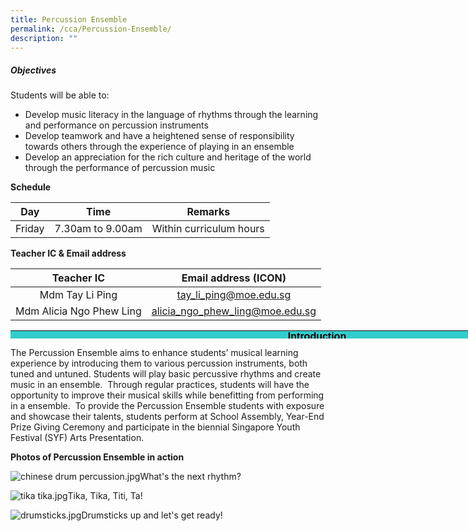 ```yaml
---
title: Percussion Ensemble
permalink: /cca/Percussion-Ensemble/
description: ""
---
```

##### **Objectives**

  
Students will be able to:  
  

*   Develop music literacy in the language of rhythms through the learning and performance on percussion instruments
*   Develop teamwork and have a heightened sense of responsibility towards others through the experience of playing in an ensemble
*   Develop an appreciation for the rich culture and heritage of the world through the performance of percussion music

  

**Schedule**

  

| Day | Time | Remarks |
| --- | --- | --- |
| Friday | 7.30am to 9.00am | Within curriculum hours |

  

**Teacher IC & Email address**

|        Teacher IC        |       Email address (ICON)      |
|:------------------------:|:-------------------------------:|
|      Mdm Tay Li Ping     |      tay_li_ping@moe.edu.sg     |
| Mdm Alicia Ngo Phew Ling | alicia_ngo_phew_ling@moe.edu.sg |

  

<table class="MsoTableGrid" border="0" cellspacing="0" cellpadding="0" style="margin: 0px; outline: 0px; padding: 0px; border-collapse: collapse; background: rgb(51, 204, 204); border: none; width: 981px; height: 13px;"><tbody style="margin: 0px; outline: 0px; padding: 0px;"><tr style="margin: 0px; outline: 0px; padding: 0px;"><td width="472" valign="top" style="margin: 0px; outline: 0px; padding: 0in 5.4pt; width: 981px;"><p class="MsoNormal" align="center" style="margin: 0px 0px 0.0001pt; outline: 0px; padding: 0px; line-height: normal; color: rgb(0, 0, 0); font-family: Lato, sans-serif; font-size: 15px; text-align: center;"><font face="Arial, sans-serif" style="margin: 0px; outline: 0px; padding: 0px;"><span style="margin: 0px; outline: 0px; padding: 0px; font-size: 16px;"><b style="margin: 0px; outline: 0px; padding: 0px;">Introduction</b></span></font></p></td></tr></tbody></table>

  

The Percussion Ensemble aims to enhance students’ musical learning experience by introducing them to various percussion instruments, both tuned and untuned. Students will play basic percussive rhythms and create music in an ensemble.  Through regular practices, students will have the opportunity to improve their musical skills while benefitting from performing in a ensemble.  To provide the Percussion Ensemble students with exposure and showcase their talents, students perform at School Assembly, Year-End Prize Giving Ceremony and participate in the biennial Singapore Youth Festival (SYF) Arts Presentation.

  

**Photos of Percussion Ensemble in action**

  
![chinese drum percussion.jpg](https://kranjipri-moe-edu-sg-admin.cwp.sg/qql/slot/u536/Departments/Non%20Instructional%20Programme/CCA/Percussion%202020/chinese%20drum%20percussion.jpg)What's the next rhythm?

  

![tika tika.jpg](https://kranjipri-moe-edu-sg-admin.cwp.sg/qql/slot/u536/Departments/Non%20Instructional%20Programme/CCA/Percussion%202020/tika%20tika.jpg)Tika, Tika, Titi, Ta!

  

![drumsticks.jpg](https://kranjipri-moe-edu-sg-admin.cwp.sg/qql/slot/u536/Departments/Non%20Instructional%20Programme/CCA/Percussion%202020/drumsticks.jpg)Drumsticks up and let's get ready!
